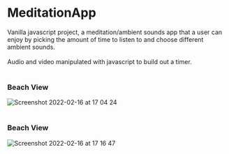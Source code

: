 # MeditationApp

Vanilla javascript project, a meditation/ambient sounds app that a user can enjoy by picking the amount of time to listen to and choose different ambient sounds.
<br>
<br>
Audio and video manipulated with javascript to build out a timer.
<br><br>
### Beach View
![Screenshot 2022-02-16 at 17 04 24](https://user-images.githubusercontent.com/55490583/154318730-95a069de-33b9-4abf-8b65-ead5b8521256.png)
<br><br>
### Beach View
![Screenshot 2022-02-16 at 17 16 47](https://user-images.githubusercontent.com/55490583/154319904-59169fd7-7baf-4ca4-b074-caca249beef5.png)

